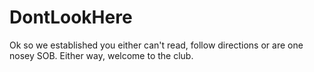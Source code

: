 DontLookHere
============

Ok so we established you either can't read, follow directions or are one nosey SOB.  Either way, welcome to the club.